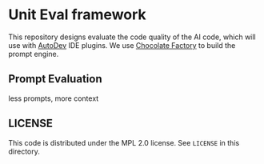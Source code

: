 # Unit Eval framework

This repository designs evaluate the code quality of the AI code, which will use
with [AutoDev](https://github.com/unit-mesh/auto-dev) IDE plugins.
We use [Chocolate Factory](https://github.com/unit-mesh/chocolate-factory) to build the prompt engine.

## Prompt Evaluation

less prompts, more context

## LICENSE

This code is distributed under the MPL 2.0 license. See `LICENSE` in this directory.
